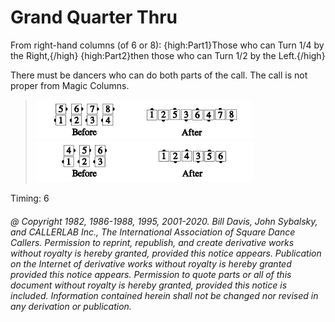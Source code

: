 
# Grand Quarter Thru

From right-hand columns (of 6 or 8):
{high:Part1}Those who can Turn 1/4 by the Right,{/high}
{high:Part2}then those who can Turn 1/2 by the Left.{/high}

There must be dancers who can do both parts of the call. The call is not proper from Magic Columns.

> 
> ![alt](grand_quarter_thru_1a.png)![alt](grand_quarter_thru_1b.png)  
> ![alt](grand_quarter_thru_1c.png)![alt](grand_quarter_thru_1d.png)
> 

Timing: 6

###### @ Copyright 1982, 1986-1988, 1995, 2001-2020. Bill Davis, John Sybalsky, and CALLERLAB Inc., The International Association of Square Dance Callers. Permission to reprint, republish, and create derivative works without royalty is hereby granted, provided this notice appears. Publication on the Internet of derivative works without royalty is hereby granted provided this notice appears. Permission to quote parts or all of this document without royalty is hereby granted, provided this notice is included. Information contained herein shall not be changed nor revised in any derivation or publication.
